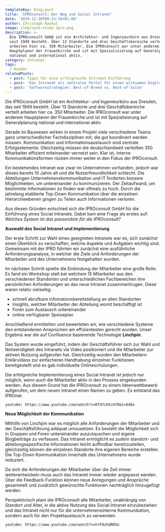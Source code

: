 ```yaml
---
templateKey: blog-post
title: 'IPROconsult: Der Weg zum Social Intranet'
date: '2019-12-10T09:23:39+01:00'
author: Christoph Rauhut
image: /img/case-study-ipro.png
description: >-
  Die IPROconsult GmbH ist ein Architektur- und Ingenieurbüro aus Dresden, das
  seit 1949 besteht. Über 13 Standorte und drei Geschäftsbereiche verteilt
  arbeiten hier ca. 350 Mitarbeiter. Die IPROconsult war unter anderem
  Hauptplaner der Frauenkirche und ist mit Spezialisierung auf Generalplanung
  national und international aktiv.
category: Intranet
tags:
  - Kunden
relatedPosts:
  - post: Tipps für eine erfolgreiche Intranet-Einführung
  - post: 'Das Intranet als zentrales Portal für einen wirksamen Digital Workplace '
  - post: 'Softwarestrategien: Best-of-Breed vs. Best-of-Suite'
---
```

Die IPROconsult GmbH ist ein Architektur- und Ingenieurbüro aus Dresden, das seit 1949 besteht. Über 13 Standorte und drei Geschäftsbereiche verteilt arbeiten hier ca. 350 Mitarbeiter. Die IPROconsult war unter anderem Hauptplaner der Frauenkirche und ist mit Spezialisierung auf Generalplanung national und international aktiv.

Gerade im Bauwesen wirken in einem Projekt viele verschiedene Teams ganz unterschiedlicher Fachdisziplinen mit, die gut koordiniert werden müssen. Kommunikation und Informationsaustausch sind zentrale Erfolgselemente. Gleichzeitig müssen die deutschlandweit verteilten 350 Mitarbeiter effizient miteinander vernetzt sein. Klar ist, interne Kommunikationsformen rücken immer weiter in den Fokus der IPROconsult.

Ein bestehendes Intranet war zwar im Unternehmen vorhanden, jedoch war dieses bereits 10 Jahre alt und die Nutzerfreundlichkeit schlecht. Die Abteilungen Unternehmenskommunikation und IT forderten bessere Möglichkeiten, um untereinander zu kommunizieren. Der Zeitaufwand, um bestimmte Informationen zu finden war oftmals zu hoch. Durch die jahrelang etablierte Top-Down Kommunikation über die einzelnen Hierarchieebenen gingen zu Teilen auch Informationen verloren.

Aus diesen Gründen entschied sich die IPROconsult GmbH für die Einführung eines Social Intranets. Dabei kam eine Frage als erstes auf: _Welches System ist das passendste für die IPROconsult?_

**Auswahl des Social Intranet und Implementierung**

Der erste Schritt zur Wahl eines geeigneten Intranets war es, sich zunächst einen Überblick zu verschaffen, welche Aspekte und Aufgaben wichtig sind. Gemeinsam mit der IPRO führten wir zunächst eine ausführliche Anforderungsanalyse, in welcher die Ziele und Anforderungen der Mitarbeiter und des Unternehmens festgehalten wurden.

Im nächsten Schritt spielte die Einbindung der Mitarbeiter eine große Rolle. Es fand ein Workshop statt bei welchem 15 Mitarbeiter aus den verschiedenen Standorten und unterschiedlichen Fachbereichen ihre persönlichen Anforderungen an das neue Intranet zusammentrugen. Diese waren relativ vielseitig:

* schnell abrufbare Infomationsbereitstellung an allen Standorten
* Insights, welcher Mitarbeiter der Abteilung womit beschäftigt ist
* Foren zum Austausch untereinander
* online verfügbarer Speiseplan


Anschließend ermittelten und bewerteten wir, wie verschiedene Systeme den entstandenen Ansprüchen am effizientesten gerecht wurden. Unser Ergebnis war die auf Confluence basierende Technologie **Linchpin**.

Das System wurde eingeführt, indem der Geschäftsführer sich zur Wahl und Notwendigkeit des Intranets via Video positioniert und die Mitarbeiter zur aktiven Nutzung aufgerufen hat. Gleichzeitig wurden den Mitarbeitern Erklärvideos zur einfacheren Handhabung einzelner Funktionen bereitgestellt und es gab individuelle Onlineschulungen. 

Die erfolgreiche Implementierung eines Social Intranet ist jedoch nur möglich, wenn auch die Mitarbeiter aktiv in den Prozess eingebunden werden.
Aus diesem Grund hat die IPROconsult zu einem Ideenwettbewerb aufgerufen, um dem neuen Intranet einen Namen zu geben. Es entstand das IPROnet.

`youtube: https://www.youtube.com/watch?v=RTdYcUtcH78&t=648s`

**Neue Möglichkeit der Kommunikation**

Mithilfe von Linchpin war es möglich alle Anforderungen der Mitarbeiter und der Geschäftsführung adäquat umzusetzen. 
Es besteht die Möglichkeit sich in Gruppen und Foren untereinander auszutauschen und eigene Blogbeiträge zu verfassen. Das Intranet ermöglicht es zudem standort- und abteilungsspezifische Informationen leicht auffindbar bereitzustellen, gleichzeitig können die einzelnen Standorte ihre eigenen Bereiche erstellen. Die Top-Down Kommunikation innerhalb des Unternehmens wurde reduziert.

Da sich die Anforderungen der Mitarbeiter über die Zeit immer weiterentwickeln muss auch das Intranet immer wieder angepasst werden. Über die Feedback-Funktion können neue Anregungen und Ansprüche gesammelt und zusätzlich gewünschte Funktionen nachträglich hinzugefügt werden.

Perspektivisch plant die IPROconsult alle Mitarbeiter, unabhängig von Standort und Alter, in die aktive Nutzung des Social Intranet einzubeziehen und das Intranet nicht nur für die unternehmensinterne Kommunikation, sondern auch für den Projektaustausch zu verwenden.

`youtube: https://www.youtube.com/watch?v=hrPdzhdRRXo`
